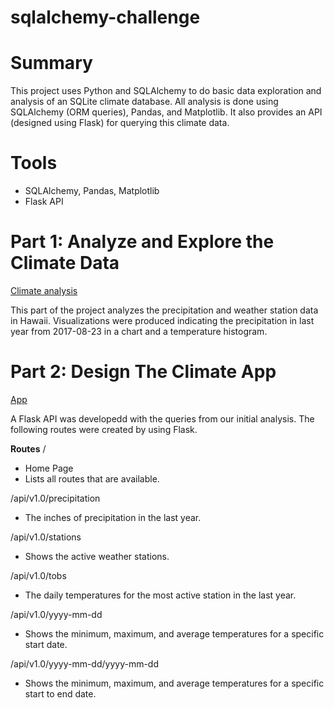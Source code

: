 # sqlalchemy-challenge
 
 
# Summary
This project uses Python and SQLAlchemy to do basic data exploration and analysis of an SQLite climate database. All analysis is done using SQLAlchemy (ORM queries), Pandas, and Matplotlib. It also provides an API (designed using Flask) for querying this climate data.

# Tools
* SQLAlchemy, Pandas, Matplotlib
* Flask API


# Part 1: Analyze and Explore the Climate Data
[Climate analysis](https://github.com/Solarnite/sqlalchemy-challenge/blob/main/SurfsUp/climate_analysis.ipynb)

This part of the project analyzes the precipitation and weather station data in Hawaii. Visualizations were produced indicating the precipitation in last year from 2017-08-23 in a chart and a temperature histogram.

# Part 2: Design The Climate App
[App](https://github.com/Solarnite/sqlalchemy-challenge/blob/main/SurfsUp/app.py)

A Flask API was developedd with the queries from our initial analysis.
The following routes were created by using Flask.

**Routes**
/
   
   - Home Page
   - Lists all routes that are available.
   
/api/v1.0/precipitation

   - The inches of precipitation in the last year.
   
/api/v1.0/stations

   - Shows the active weather stations.
   
/api/v1.0/tobs

   - The daily temperatures for the most active station in the last year.
   
/api/v1.0/yyyy-mm-dd

   - Shows the minimum, maximum, and average temperatures for a specific start date.
   
/api/v1.0/yyyy-mm-dd/yyyy-mm-dd

   - Shows the minimum, maximum, and average temperatures for a specific start to end date.
